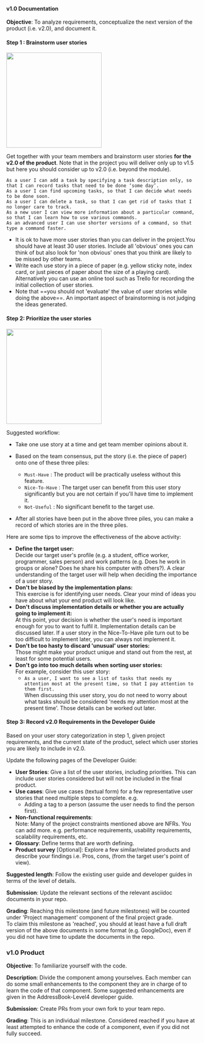 #### v1.0 Documentation

**Objective**: To analyze requirements, conceptualize the next version of the product (i.e. v2.0), and document it.

#### Step 1 : Brainstorm user stories

<img src="{{baseUrl}}/admin/images/v00.png" width="250px">

Get together with your team members and brainstorm user stories **for the v2.0 of the product**. Note that in the project you will deliver only up to v1.5 but here you should consider up to v2.0 (i.e. beyond the module).

<panel header="%%User Story examples (from a different product)%%">

`As a user I can add a task by specifying a task description only, so that I can record tasks that need to be done ‘some day’.`  
`As a user I can find upcoming tasks, so that I can decide what needs to be done soon.`  
`As a user I can delete a task, so that I can get rid of tasks that I no longer care to track.`  
`As a new user I can view more information about a particular command, so that I can learn how to use various commands.`  
`As an advanced user I can use shorter versions of a command, so that type a command faster.`  

</panel>

* It is ok to have more user stories than you can deliver in the project.You should have at least 30 user stories. Include all 'obvious' ones you can think of but also look for 'non obvious' ones that you think are likely to be missed by other teams.
* Write each use story in a piece of paper (e.g. yellow sticky note, index card, or just pieces of paper about the size of a playing card). Alternatively you can use an online tool such as Trello for recording the initial collection of user stories.
* Note that ==you should not 'evaluate' the value of user stories while doing the above==. An important aspect of brainstorming is not judging the ideas generated.  

#### Step 2: Prioritize the user stories

<img src="{{baseUrl}}/admin/images/userstories.png" width="250px">

Suggested workflow:

* Take one use story at a time and get team member opinions about it.
* Based on the team consensus, put the story (i.e. the piece of paper) onto one of these three piles:

  * `Must-Have` : The product will be practically useless without this feature.
  * `Nice-To-Have` : The target user can benefit from this user story significantly but you are not certain if you'll have time to implement it.
  * `Not-Useful` : No significant benefit to the target use.

* After all stories have been put in the above three piles, you can make a record of which stories are in the three piles.

Here are some tips to improve the effectiveness of the above activity:

* **Define the target user:**  
  Decide our target user's profile (e.g. a student, office worker, programmer, sales person) and work patterns (e.g. Does he work in groups or alone? Does he share his computer with others?). A clear understanding of the target user will help when deciding the importance of a user story.
* **Don't be biased by the implementation plans:**  
    This exercise is for identifying user needs. Clear your mind of ideas you have about what your end product will look like. 
* **Don't discuss implementation details or whether you are actually going to implement it:**  
  At this point, your decision is whether the user's need is important enough for you to want to fulfil it. Implementation details can be discussed later. If a user story in the Nice-To-Have pile turn out to be too difficult to implement later, you can always not implement it.
* **Don't be too hasty to discard 'unusual' user stories:**  
  Those might make your product unique and stand out from the rest, at least for some potential users.
* **Don't go into too much details when sorting user stories:**  
  For example, consider this user story:  
  * `As a user, I want to see a list of tasks that needs my attention most at the present time, so that I pay attention to them first.`  
  When discussing this user story, you do not need to worry about what tasks should be considered 'needs my attention most at the present time'. Those details can be worked out later.


#### Step 3: Record v2.0 Requirements in the Developer Guide 

Based on your user story categorization in step 1, given project requirements, and the current state of the product, select which user stories you are likely to include in v2.0.

Update the following pages of the Developer Guide:

* **User Stories**: Give a list of the user stories, including priorities. This can include user stories considered but will not be included in the final product.
* **Use cases**: Give use cases (textual form) for a few representative user stories that need multiple steps to complete. e.g.
  * Adding a tag to a person (assume the user needs to find the person first).   
* **Non-functional requirements**:  
  Note: Many of the project constraints mentioned above are NFRs. You can add more. e.g. performance requirements, usability requirements, scalability requirements, etc.
* **Glossary**: Define terms that are worth defining.
* **Product survey** [Optional]: Explore a few similar/related products and describe your findings i.e. Pros, cons, (from the target user's point of view). 

**Suggested length**: Follow the existing user guide and developer guides in terms of the level of details.

**Submission**: Update the relevant sections of the relevant asciidoc documents in your repo. 

**Grading**: Reaching this milestone (and future milestones) will be counted under 'Project management' component of the final project grade.  
To claim this milestone as 'reached', you should at least have a full draft version of the above documents in some format (e.g. GoogleDoc), even if you did not have time to update the documents in the repo.

### v1.0 Product

**Objective**: To familiarize yourself with the code.

**Description**: Divide the component among yourselves. Each member can do some small enhancements to the component they are in charge of to learn the code of that component. Some suggested enhancements are given in the AddressBook-Level4 developer guide.


**Submission**: Create PRs from your own fork to your team repo. 

**Grading**: This is an individual milestone. Considered reached if you have at least attempted to enhance the code of a component, even if you did not fully succeed.
